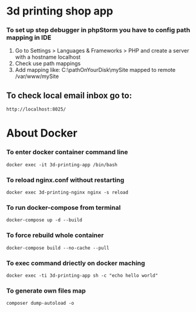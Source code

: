 # 3d printing shop app

### To set up step debugger in phpStorm you have to config path mapping in IDE
1. Go to Settings > Languages & Frameworks > PHP and create a server with a hostname localhost
2. Check use path mappings
3. Add mapping like: C:\pathOnYourDisk\mySite mapped to remote /var/www/mySite

## To check local email inbox go to:
```http://localhost:8025/```

# About Docker
### To enter docker container command line
```docker exec -it 3d-printing-app /bin/bash```
### To reload nginx.conf without restarting
```docker exec 3d-printing-nginx nginx -s reload```
### To run docker-compose from terminal
```docker-compose up -d --build```
### To force rebuild whole container
```docker-compose build --no-cache --pull```
### To exec command driectly on docker maching
```docker exec -ti 3d-printing-app sh -c "echo hello world"```

### To generate own files map
```composer dump-autoload -o```